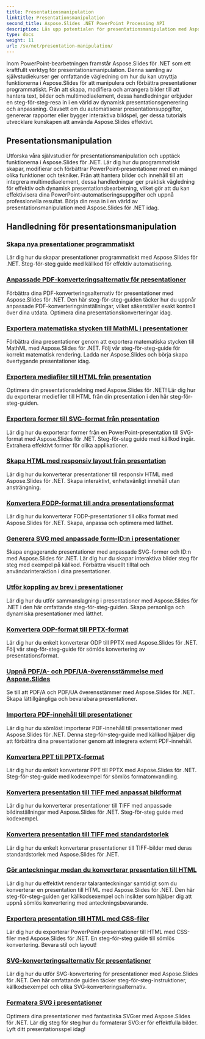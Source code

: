 ```yaml
---
title: Presentationsmanipulation
linktitle: Presentationsmanipulation
second_title: Aspose.Slides .NET PowerPoint Processing API
description: Lås upp potentialen för presentationsmanipulation med Aspose.Slides för .NET tutorials. Lär dig hur du dynamiskt skapar, anpassar och förbättrar PowerPoint-presentationer programmatiskt. Lyft dina färdigheter i PowerPoint-bearbetning idag!
type: docs
weight: 11
url: /sv/net/presentation-manipulation/
---
```

Inom PowerPoint-bearbetningen framstår Aspose.Slides för .NET som ett kraftfullt verktyg för presentationsmanipulation. Denna samling av självstudiekurser ger omfattande vägledning om hur du kan utnyttja funktionerna i Aspose.Slides för att manipulera och förbättra presentationer programmatiskt. Från att skapa, modifiera och arrangera bilder till att hantera text, bilder och multimediaelement, dessa handledningar erbjuder en steg-för-steg-resa in i en värld av dynamisk presentationsgenerering och anpassning. Oavsett om du automatiserar presentationsuppgifter, genererar rapporter eller bygger interaktiva bildspel, ger dessa tutorials utvecklare kunskapen att använda Aspose.Slides effektivt.

## Presentationsmanipulation
Utforska våra självstudier för presentationsmanipulation och upptäck funktionerna i Aspose.Slides för .NET. Lär dig hur du programmatiskt skapar, modifierar och förbättrar PowerPoint-presentationer med en mängd olika funktioner och tekniker. Från att hantera bilder och innehåll till att integrera multimediaelement, dessa handledningar ger praktisk vägledning för effektiv och dynamisk presentationsbearbetning, vilket gör att du kan effektivisera dina PowerPoint-automatiseringsuppgifter och uppnå professionella resultat. Börja din resa in i en värld av presentationsmanipulation med Aspose.Slides för .NET idag.

## Handledning för presentationsmanipulation
### [Skapa nya presentationer programmatiskt](./create-new-presentations-programmatically/)
Lär dig hur du skapar presentationer programmatiskt med Aspose.Slides för .NET. Steg-för-steg guide med källkod för effektiv automatisering.
### [Anpassade PDF-konverteringsalternativ för presentationer](./custom-pdf-conversion-options-for-presentations/)
Förbättra dina PDF-konverteringsalternativ för presentationer med Aspose.Slides för .NET. Den här steg-för-steg-guiden täcker hur du uppnår anpassade PDF-konverteringsinställningar, vilket säkerställer exakt kontroll över dina utdata. Optimera dina presentationskonverteringar idag.
### [Exportera matematiska stycken till MathML i presentationer](./export-math-paragraphs-to-mathml-in-presentations/)
Förbättra dina presentationer genom att exportera matematiska stycken till MathML med Aspose.Slides för .NET. Följ vår steg-för-steg-guide för korrekt matematisk rendering. Ladda ner Aspose.Slides och börja skapa övertygande presentationer idag.
### [Exportera mediafiler till HTML från presentation](./export-media-files-to-html-from-presentation/)
Optimera din presentationsdelning med Aspose.Slides för .NET! Lär dig hur du exporterar mediefiler till HTML från din presentation i den här steg-för-steg-guiden. 
### [Exportera former till SVG-format från presentation](./export-shapes-to-svg-format-from-presentation/)
Lär dig hur du exporterar former från en PowerPoint-presentation till SVG-format med Aspose.Slides för .NET. Steg-för-steg guide med källkod ingår. Extrahera effektivt former för olika applikationer.
### [Skapa HTML med responsiv layout från presentation](./create-html-with-responsive-layout-from-presentation/)
Lär dig hur du konverterar presentationer till responsiv HTML med Aspose.Slides för .NET. Skapa interaktivt, enhetsvänligt innehåll utan ansträngning.
### [Konvertera FODP-format till andra presentationsformat](./convert-fodp-format-to-other-presentation-formats/)
Lär dig hur du konverterar FODP-presentationer till olika format med Aspose.Slides för .NET. Skapa, anpassa och optimera med lätthet.
### [Generera SVG med anpassade form-ID:n i presentationer](./generate-svg-with-custom-shape-ids-in-presentations/)
Skapa engagerande presentationer med anpassade SVG-former och ID:n med Aspose.Slides för .NET. Lär dig hur du skapar interaktiva bilder steg för steg med exempel på källkod. Förbättra visuellt tilltal och användarinteraktion i dina presentationer.
### [Utför koppling av brev i presentationer](./perform-mail-merge-in-presentations/)
Lär dig hur du utför sammanslagning i presentationer med Aspose.Slides för .NET i den här omfattande steg-för-steg-guiden. Skapa personliga och dynamiska presentationer med lätthet.
### [Konvertera ODP-format till PPTX-format](./convert-odp-format-to-pptx-format/)
Lär dig hur du enkelt konverterar ODP till PPTX med Aspose.Slides för .NET. Följ vår steg-för-steg-guide för sömlös konvertering av presentationsformat.
### [Uppnå PDF/A- och PDF/UA-överensstämmelse med Aspose.Slides](./achieving-pdf-a-and-pdf-ua-conformance-with-aspose-slides/)
Se till att PDF/A och PDF/UA överensstämmer med Aspose.Slides för .NET. Skapa lättillgängliga och bevarabara presentationer.
### [Importera PDF-innehåll till presentationer](./import-pdf-content-into-presentations/)
Lär dig hur du sömlöst importerar PDF-innehåll till presentationer med Aspose.Slides för .NET. Denna steg-för-steg-guide med källkod hjälper dig att förbättra dina presentationer genom att integrera externt PDF-innehåll.
### [Konvertera PPT till PPTX-format](./convert-ppt-to-pptx-format/)
Lär dig hur du enkelt konverterar PPT till PPTX med Aspose.Slides för .NET. Steg-för-steg-guide med kodexempel för sömlös formatomvandling.
### [Konvertera presentation till TIFF med anpassat bildformat](./convert-presentation-to-tiff-with-custom-image-format/)
Lär dig hur du konverterar presentationer till TIFF med anpassade bildinställningar med Aspose.Slides för .NET. Steg-för-steg guide med kodexempel.
### [Konvertera presentation till TIFF med standardstorlek](./convert-presentation-to-tiff-with-default-size/)
Lär dig hur du enkelt konverterar presentationer till TIFF-bilder med deras standardstorlek med Aspose.Slides för .NET.
### [Gör anteckningar medan du konverterar presentation till HTML](./render-notes-while-converting-presentation-to-html/)
Lär dig hur du effektivt renderar talaranteckningar samtidigt som du konverterar en presentation till HTML med Aspose.Slides för .NET. Den här steg-för-steg-guiden ger källkodsexempel och insikter som hjälper dig att uppnå sömlös konvertering med anteckningsbevarande. 
### [Exportera presentation till HTML med CSS-filer](./export-presentation-to-html-with-css-files/)
Lär dig hur du exporterar PowerPoint-presentationer till HTML med CSS-filer med Aspose.Slides för .NET. En steg-för-steg guide till sömlös konvertering. Bevara stil och layout! 
### [SVG-konverteringsalternativ för presentationer](./svg-conversion-options-for-presentations/)
Lär dig hur du utför SVG-konvertering för presentationer med Aspose.Slides för .NET. Den här omfattande guiden täcker steg-för-steg-instruktioner, källkodsexempel och olika SVG-konverteringsalternativ.
### [Formatera SVG i presentationer](./formatting-svgs-in-presentations/)
Optimera dina presentationer med fantastiska SVG:er med Aspose.Slides för .NET. Lär dig steg för steg hur du formaterar SVG:er för effektfulla bilder. Lyft ditt presentationsspel idag! 
